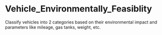# Vehicle_Environmentally_Feasiblity
Classify vehicles into 2 categories based on their environmental impact and parameters like mileage, gas tanks, weight, etc.
